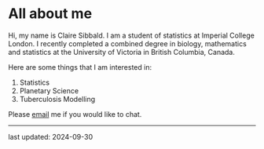 # All about me

Hi, my name is Claire Sibbald. I am a student of statistics at Imperial College London. I recently completed a combined degree in biology, mathematics and statistics at the University of Victoria in British Columbia, Canada.

Here are some things that I am interested in:
1. Statistics
2. Planetary Science
3. Tuberculosis Modelling

Please [email](mailto:claire.sibbald25@imperial.ac.uk) me if you would like to chat.

----
last updated: 2024-09-30
